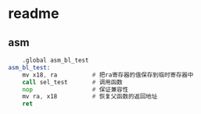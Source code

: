 # readme

## asm

```asm
	.global asm_bl_test
asm_bl_test:
	mv x18, ra 			# 把ra寄存器的值保存到临时寄存器中
	call sel_test		# 调用函数
	nop					# 保证兼容性
	mv ra, x18			# 恢复父函数的返回地址
	ret
```